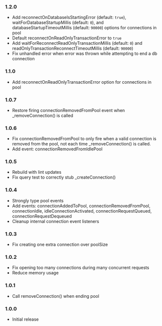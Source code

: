 ### 1.2.0

  * Add reconnectOnDatabaseIsStartingError (default: `true`), waitForDatabaseStartupMillis (default: `0`), and databaseStartupTimeoutMillis (default: `90000`) options for connections in pool
  * Default reconnectOnReadOnlyTransactionError to `true`
  * Add waitForReconnectReadOnlyTransactionMillis (default: `0`) and readOnlyTransactionReconnectTimeoutMillis (default: `90000`)
  * Fix unhandled error when error was thrown while attempting to end a db connection

### 1.1.0

  * Add reconnectOnReadOnlyTransactionError option for connections in pool

### 1.0.7

  * Restore firing connectionRemovedFromPool event when _removeConnection() is called

### 1.0.6

  * Fix connectionRemovedFromPool to only fire when a valid connection is removed from the pool, not each time _removeConnection() is called.
  * Add event: connectionRemovedFromIdlePool

### 1.0.5

  * Rebuild with lint updates
  * Fix query test to correctly stub _createConnection()

### 1.0.4

  * Strongly type pool events
  * Add events: connectionAddedToPool, connectionRemovedFromPool, connectionIdle, idleConnectionActivated, connectionRequestQueued, connectionRequestDequeued
  * Cleanup internal connection event listeners

### 1.0.3

  * Fix creating one extra connection over poolSize

### 1.0.2

  * Fix opening too many connections during many concurrent requests
  * Reduce memory usage

### 1.0.1

  * Call removeConnection() when ending pool

### 1.0.0

  * Initial release
